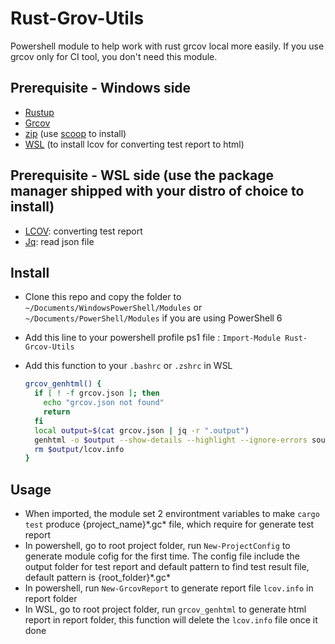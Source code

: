 # Rust-Grov-Utils

Powershell module to help work with rust grcov local more easily. If you use grcov only for CI tool, you don't need this module.

## Prerequisite - Windows side

- [Rustup](https://rustup.rs/)
- [Grcov](https://github.com/mozilla/grcov)
- [zip](http://infozip.sourceforge.net/) (use [scoop](https://github.com/lukesampson/scoop) to install)
- [WSL](https://github.com/microsoft/WSL) (to install lcov for converting test report to html)

## Prerequisite - WSL side (use the package manager shipped with your distro of choice to install)

- [LCOV](https://github.com/linux-test-project/lcov): converting test report
- [Jq](https://github.com/stedolan/jq): read json file

## Install

- Clone this repo and copy the folder to `~/Documents/WindowsPowerShell/Modules` or `~/Documents/PowerShell/Modules` if you are using PowerShell 6
- Add this line to your powershell profile ps1 file : `Import-Module Rust-Grcov-Utils`
- Add this function to your `.bashrc` or `.zshrc` in WSL

  ```bash
  grcov_genhtml() {
    if [ ! -f grcov.json ]; then
      echo "grcov.json not found"
      return
    fi
    local output=$(cat grcov.json | jq -r ".output")
    genhtml -o $output --show-details --highlight --ignore-errors source --legend $output/lcov.info
    rm $output/lcov.info
  }
  ```

## Usage

- When imported, the module set 2 environtment variables to make `cargo test` produce {project_name}\*.gc\* file, which require for generate test report
- In powershell, go to root project folder, run `New-ProjectConfig` to generate module cofig for the first time. The config file include the output folder for test report and default pattern to find test result file, default pattern is {root_folder}\*.gc\*
- In powershell, run `New-GrcovReport` to generate report file `lcov.info` in report folder
- In WSL, go to root project folder, run `grcov_genhtml` to generate html report in report folder, this function will delete the `lcov.info` file once it done
